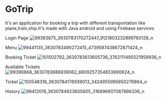 # GoTrip
It's an application for booking a trip with different transportation like plane,train,ship.It's made with Java android and using Firebase services

Login Page
![99383875_3630783170272447_9121803232899760128_n](https://user-images.githubusercontent.com/91211054/134510464-466d201e-896a-4476-9781-35eb02fb7c57.jpg)

Menu
![99441135_3630783490272415_4739587438672871424_n](https://user-images.githubusercontent.com/91211054/134510556-a2ee91cf-7d2f-422a-ac69-174c5db90d8b.jpg)

Booking Ticket
![101502792_3630783613605736_3762111495521959936_n](https://user-images.githubusercontent.com/91211054/134510623-33c88737-3eea-447d-8b1a-fb0981f6597f.jpg)

Available Tickets
![99396868_3630783686939062_6609257354833690624_n](https://user-images.githubusercontent.com/91211054/134510662-452e1ae1-34ab-4c00-9cbf-31ab77fc50f0.jpg)

Ticket
![100548318_3630784176939013_3424955995850276864_n](https://user-images.githubusercontent.com/91211054/134510714-86dea6ad-1f9f-45b0-901b-ad19955b52f0.jpg)

History
![99412019_3630784923605605_316896607087886336_n](https://user-images.githubusercontent.com/91211054/134510825-3d58726b-1dda-420b-b0e0-cabca0feb8e4.jpg)
